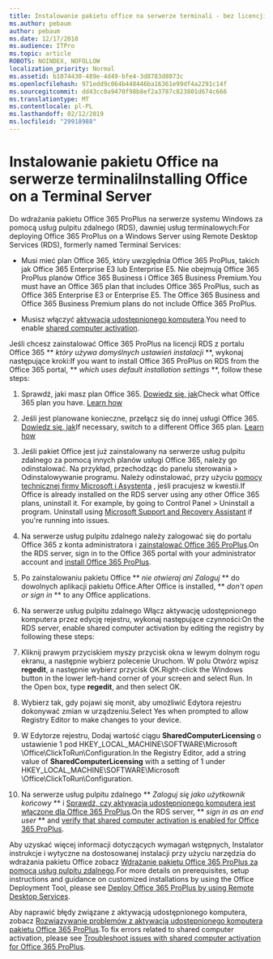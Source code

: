 ```yaml
---
title: Instalowanie pakietu office na serwerze terminali - bez licencji
ms.author: pebaum
author: pebaum
ms.date: 12/17/2018
ms.audience: ITPro
ms.topic: article
ROBOTS: NOINDEX, NOFOLLOW
localization_priority: Normal
ms.assetid: b1074430-489e-4d49-bfe4-3d8783d8073c
ms.openlocfilehash: 971edd9c064b448446ba16361e99df4a2291c14f
ms.sourcegitcommit: dd43cc0a9470f98b8ef2a3787c823801d674c666
ms.translationtype: MT
ms.contentlocale: pl-PL
ms.lasthandoff: 02/12/2019
ms.locfileid: "29918988"
---
```

# <a name="installing-office-on-a-terminal-server"></a><span data-ttu-id="042d1-102">Instalowanie pakietu Office na serwerze terminali</span><span class="sxs-lookup"><span data-stu-id="042d1-102">Installing Office on a Terminal Server</span></span>

<span data-ttu-id="042d1-103">Do wdrażania pakietu Office 365 ProPlus na serwerze systemu Windows za pomocą usług pulpitu zdalnego (RDS), dawniej usług terminalowych:</span><span class="sxs-lookup"><span data-stu-id="042d1-103">For deploying Office 365 ProPlus on a Windows Server using Remote Desktop Services (RDS), formerly named Terminal Services:</span></span>
  
- <span data-ttu-id="042d1-p101">Musi mieć plan Office 365, który uwzględnia Office 365 ProPlus, takich jak Office 365 Enterprise E3 lub Enterprise E5. Nie obejmują Office 365 ProPlus planów Office 365 Business i Office 365 Business Premium.</span><span class="sxs-lookup"><span data-stu-id="042d1-p101">You must have an Office 365 plan that includes Office 365 ProPlus, such as Office 365 Enterprise E3 or Enterprise E5. The Office 365 Business and Office 365 Business Premium plans do not include Office 365 ProPlus.</span></span>
    
- <span data-ttu-id="042d1-106">Musisz włączyć [aktywacją udostępnionego komputera](https://docs.microsoft.com/DeployOffice/overview-of-shared-computer-activation-for-office-365-proplus).</span><span class="sxs-lookup"><span data-stu-id="042d1-106">You need to enable [shared computer activation](https://docs.microsoft.com/DeployOffice/overview-of-shared-computer-activation-for-office-365-proplus).</span></span>
    
<span data-ttu-id="042d1-107">Jeśli chcesz zainstalować Office 365 ProPlus na licencji RDS z portalu Office 365 \*\* *który używa domyślnych ustawień instalacji* \*\*, wykonaj następujące kroki:</span><span class="sxs-lookup"><span data-stu-id="042d1-107">If you want to install Office 365 ProPlus on RDS from the Office 365 portal, \*\* *which uses default installation settings* \*\*, follow these steps:</span></span> 
  
1. <span data-ttu-id="042d1-p102">Sprawdź, jaki masz plan Office 365. [Dowiedz się, jak](https://docs.microsoft.com/office365/admin/admin-overview/what-subscription-do-i-have)</span><span class="sxs-lookup"><span data-stu-id="042d1-p102">Check what Office 365 plan you have. [Learn how](https://docs.microsoft.com/office365/admin/admin-overview/what-subscription-do-i-have)</span></span>
    
2. <span data-ttu-id="042d1-p103">Jeśli jest planowane konieczne, przełącz się do innej usługi Office 365. [Dowiedz się, jak](https://docs.microsoft.com/office365/admin/subscriptions-and-billing/switch-to-a-different-plan)</span><span class="sxs-lookup"><span data-stu-id="042d1-p103">If necessary, switch to a different Office 365 plan. [Learn how](https://docs.microsoft.com/office365/admin/subscriptions-and-billing/switch-to-a-different-plan)</span></span>
    
3. <span data-ttu-id="042d1-p104">Jeśli pakiet Office jest już zainstalowany na serwerze usług pulpitu zdalnego za pomocą innych planów usługi Office 365, należy go odinstalować. Na przykład, przechodząc do panelu sterowania \> Odinstalowywanie programu. Należy odinstalować, przy użyciu [pomocy technicznej firmy Microsoft i Asystenta](https://aka.ms/SARA-OfficeUninstall-Alchemy) , jeśli pracujesz w kwestii.</span><span class="sxs-lookup"><span data-stu-id="042d1-p104">If Office is already installed on the RDS server using any other Office 365 plans, uninstall it. For example, by going to Control Panel \> Uninstall a program. Uninstall using [Microsoft Support and Recovery Assistant](https://aka.ms/SARA-OfficeUninstall-Alchemy) if you're running into issues.</span></span> 
    
4. <span data-ttu-id="042d1-115">Na serwerze usług pulpitu zdalnego należy zalogować się do portalu Office 365 z konta administratora i [zainstalować Office 365 ProPlus](https://portal.office.com/OLS/MySoftware.aspx).</span><span class="sxs-lookup"><span data-stu-id="042d1-115">On the RDS server, sign in to the Office 365 portal with your administrator account and [install Office 365 ProPlus](https://portal.office.com/OLS/MySoftware.aspx).</span></span>
    
5. <span data-ttu-id="042d1-116">Po zainstalowaniu pakietu Office \*\* *nie otwieraj ani Zaloguj* \*\* do dowolnych aplikacji pakietu Office.</span><span class="sxs-lookup"><span data-stu-id="042d1-116">After Office is installed, \*\* *don't open or sign in* \*\* to any Office applications.</span></span> 
    
6. <span data-ttu-id="042d1-117">Na serwerze usług pulpitu zdalnego Włącz aktywację udostępnionego komputera przez edycję rejestru, wykonaj następujące czynności:</span><span class="sxs-lookup"><span data-stu-id="042d1-117">On the RDS server, enable shared computer activation by editing the registry by following these steps:</span></span>
    
1. <span data-ttu-id="042d1-p105">Kliknij prawym przyciskiem myszy przycisk okna w lewym dolnym rogu ekranu, a następnie wybierz polecenie Uruchom. W polu Otwórz wpisz **regedit**, a następnie wybierz przycisk OK.</span><span class="sxs-lookup"><span data-stu-id="042d1-p105">Right-click the Windows button in the lower left-hand corner of your screen and select Run. In the Open box, type **regedit**, and then select OK.</span></span> 
    
2. <span data-ttu-id="042d1-120">Wybierz tak, gdy pojawi się monit, aby umożliwić Edytora rejestru dokonywać zmian w urządzeniu.</span><span class="sxs-lookup"><span data-stu-id="042d1-120">Select Yes when prompted to allow Registry Editor to make changes to your device.</span></span>
    
3. <span data-ttu-id="042d1-121">W Edytorze rejestru, Dodaj wartość ciągu **SharedComputerLicensing** o ustawienie 1 pod HKEY_LOCAL_MACHINE\SOFTWARE\Microsoft \Office\ClickToRun\Configuration.</span><span class="sxs-lookup"><span data-stu-id="042d1-121">In the Registry Editor, add a string value of **SharedComputerLicensing** with a setting of 1 under HKEY_LOCAL_MACHINE\SOFTWARE\Microsoft \Office\ClickToRun\Configuration.</span></span> 
    
7. <span data-ttu-id="042d1-122">Na serwerze usług pulpitu zdalnego \*\* *Zaloguj się jako użytkownik końcowy* \*\* i [Sprawdź, czy aktywacją udostępnionego komputera jest włączone dla Office 365 ProPlus](https://docs.microsoft.com/DeployOffice/troubleshoot-issues-with-shared-computer-activation-for-office-365-proplus#verify-that-activation-for-office-365-proplus-succeeded).</span><span class="sxs-lookup"><span data-stu-id="042d1-122">On the RDS server, \*\* *sign in as an end user* \*\* and [verify that shared computer activation is enabled for Office 365 ProPlus](https://docs.microsoft.com/DeployOffice/troubleshoot-issues-with-shared-computer-activation-for-office-365-proplus#verify-that-activation-for-office-365-proplus-succeeded).</span></span>
    
<span data-ttu-id="042d1-123">Aby uzyskać więcej informacji dotyczących wymagań wstępnych, Instalator instrukcje i wytyczne na dostosowanej instalacji przy użyciu narzędzia do wdrażania pakietu Office zobacz [Wdrażanie pakietu Office 365 ProPlus za pomocą usług pulpitu zdalnego](https://docs.microsoft.com/DeployOffice/deploy-office-365-proplus-by-using-remote-desktop-services).</span><span class="sxs-lookup"><span data-stu-id="042d1-123">For more details on prerequisites, setup instructions and guidance on customized installations by using the Office Deployment Tool, please see [Deploy Office 365 ProPlus by using Remote Desktop Services](https://docs.microsoft.com/DeployOffice/deploy-office-365-proplus-by-using-remote-desktop-services).</span></span>
  
<span data-ttu-id="042d1-124">Aby naprawić błędy związane z aktywacją udostępnionego komputera, zobacz [Rozwiązywanie problemów z aktywacją udostępnionego komputera pakietu Office 365 ProPlus](https://docs.microsoft.com/DeployOffice/troubleshoot-issues-with-shared-computer-activation-for-office-365-proplus).</span><span class="sxs-lookup"><span data-stu-id="042d1-124">To fix errors related to shared computer activation, please see [Troubleshoot issues with shared computer activation for Office 365 ProPlus](https://docs.microsoft.com/DeployOffice/troubleshoot-issues-with-shared-computer-activation-for-office-365-proplus).</span></span>
  

